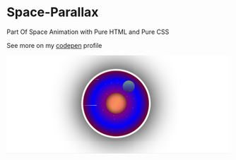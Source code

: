 # Space-Parallax
Part Of Space Animation with Pure HTML and Pure CSS

See more on my [codepen](https://codepen.io/ybgirgin/) profile 

<img src="space.png"/>
